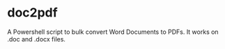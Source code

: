 # doc2pdf
A Powershell script to bulk convert Word Documents to PDFs.
It works on .doc and .docx files.
